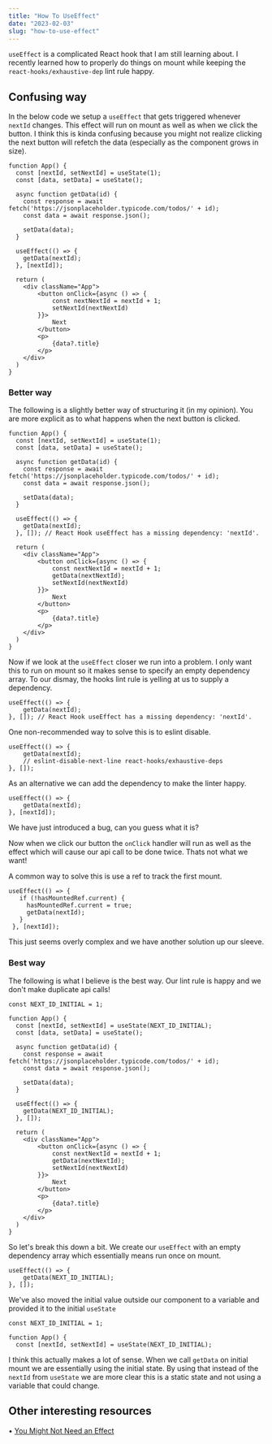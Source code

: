 ```yaml
---
title: "How To UseEffect"
date: "2023-02-03"
slug: "how-to-use-effect"
---
```


`useEffect` is a complicated React hook that I am still learning about. I
recently learned how to properly do things on mount while keeping the
`react-hooks/exhaustive-dep` lint rule happy.

## Confusing way

In the below code we setup a `useEffect` that gets triggered whenever `nextId`
changes. This effect will run on mount as well as when we click the button. I
think this is kinda confusing because you might not realize clicking the next
button will refetch the data (especially as the component grows in size).

```
function App() {
  const [nextId, setNextId] = useState(1);
  const [data, setData] = useState();

  async function getData(id) {
    const response = await fetch('https://jsonplaceholder.typicode.com/todos/' + id);
    const data = await response.json();

    setData(data);
  }

  useEffect(() => {
    getData(nextId);
  }, [nextId]);

  return (
    <div className="App">
        <button onClick={async () => {
            const nextNextId = nextId + 1;
            setNextId(nextNextId)
        }}>
            Next
        </button>
        <p>
            {data?.title}
        </p>
    </div>
  )
}
```

### Better way

The following is a slightly better way of structuring it (in my opinion). You
are more explicit as to what happens when the next button is clicked.

```
function App() {
  const [nextId, setNextId] = useState(1);
  const [data, setData] = useState();

  async function getData(id) {
    const response = await fetch('https://jsonplaceholder.typicode.com/todos/' + id);
    const data = await response.json();

    setData(data);
  }

  useEffect(() => {
    getData(nextId);
  }, []); // React Hook useEffect has a missing dependency: 'nextId'.

  return (
    <div className="App">
        <button onClick={async () => {
            const nextNextId = nextId + 1;
            getData(nextNextId);
            setNextId(nextNextId)
        }}>
            Next
        </button>
        <p>
            {data?.title}
        </p>
    </div>
  )
}
```

Now if we look at the `useEffect` closer we run into a problem. I only want this
to run on mount so it makes sense to specify an empty dependency array. To our
dismay, the hooks lint rule is yelling at us to supply a dependency.

```
useEffect(() => {
    getData(nextId);
}, []); // React Hook useEffect has a missing dependency: 'nextId'.
```

One non-recommended way to solve this is to eslint disable.

```
useEffect(() => {
    getData(nextId);
    // eslint-disable-next-line react-hooks/exhaustive-deps
}, []);
```

As an alternative we can add the dependency to make the linter happy.

```
useEffect(() => {
    getData(nextId);
}, [nextId]);
```

We have just introduced a bug, can you guess what it is?

Now when we click our button the `onClick` handler will run as well as the
effect which will cause our api call to be done twice. Thats not what we want!

A common way to solve this is use a ref to track the first mount.

```
useEffect(() => {
   if (!hasMountedRef.current) {
     hasMountedRef.current = true;
     getData(nextId);
   }
 }, [nextId]);
```

This just seems overly complex and we have another solution up our sleeve.

### Best way

The following is what I believe is the best way. Our lint rule is happy and we
don't make duplicate api calls!

```
const NEXT_ID_INITIAL = 1;

function App() {
  const [nextId, setNextId] = useState(NEXT_ID_INITIAL);
  const [data, setData] = useState();

  async function getData(id) {
    const response = await fetch('https://jsonplaceholder.typicode.com/todos/' + id);
    const data = await response.json();

    setData(data);
  }

  useEffect(() => {
    getData(NEXT_ID_INITIAL);
  }, []);

  return (
    <div className="App">
        <button onClick={async () => {
            const nextNextId = nextId + 1;
            getData(nextNextId);
            setNextId(nextNextId)
        }}>
            Next
        </button>
        <p>
            {data?.title}
        </p>
    </div>
  )
}
```

So let's break this down a bit. We create our `useEffect` with an empty
dependency array which essentially means run once on mount.

```
useEffect(() => {
    getData(NEXT_ID_INITIAL);
}, []);
```

We've also moved the initial value outside our component to a variable and
provided it to the initial `useState`

```
const NEXT_ID_INITIAL = 1;

function App() {
  const [nextId, setNextId] = useState(NEXT_ID_INITIAL);
```

I think this actually makes a lot of sense. When we call `getData` on initial
mount we are essentially using the initial state. By using that instead of the
`nextId` from `useState` we are more clear this is a static state and not using
a variable that could change.

## Other interesting resources

&bull; <a href="https://beta.reactjs.org/learn/you-might-not-need-an-effect">You
Might Not Need an Effect</a>
